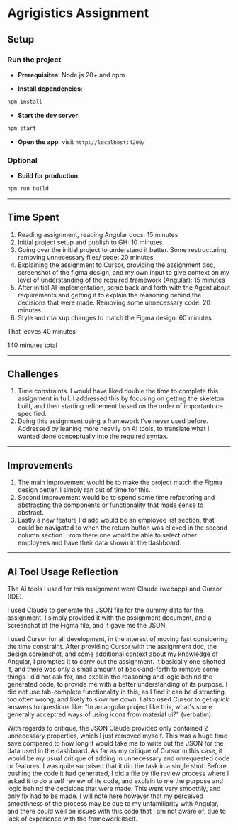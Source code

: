 # Agrigistics Assignment

## Setup

### Run the project

- **Prerequisites**: Node.js 20+ and npm

- **Install dependencies**:

```bash
npm install
```

- **Start the dev server**:

```bash
npm start
```

- **Open the app**: visit `http://localhost:4200/`

### Optional

- **Build for production**:

```bash
npm run build
```

---

## Time Spent

1. Reading assignment, reading Angular docs: 15 minutes
2. Initial project setup and publish to GH: 10 minutes
3. Going over the initial project to understand it better. Some restructuring, removing unnecessary files/ code: 20 minutes
4. Explaining the assignment to Cursor, providing the assignment doc, screenshot of the figma design, and my own input to give context on my level of understanding of the required framework (Angular): 15 minutes
5. After initial AI implementation, some back and forth with the Agent about requirements and getting it to explain the reasoning behind the decisions that were made. Removing some unnecessary code: 20 minutes
6. Style and markup changes to match the Figma design: 60 minutes

That leaves 40 minutes

140 minutes total

---

## Challenges

1. Time constraints. I would have liked double the time to complete this assignment in full. I addressed this by focusing on getting the skeleton built, and then starting refinement based on the order of importantnce specified.
2. Doing this assignment using a framework I've never used before. Addressed by leaning more heavily on AI tools, to translate what I wanted done conceptually into the required syntax.

---

## Improvements

1. The main improvement would be to make the project match the Figma design better. I simply ran out of time for this.
2. Second improvement would be to spend some time refactoring and abstracting the components or functionality that made sense to abstract.
3. Lastly a new feature I'd add would be an employee list section, that could be navigated to when the return button was clicked in the second column section. From there one would be able to select other employees and have their data shown in the dashboard.

---

## AI Tool Usage Reflection

The AI tools I used for this assignment were Claude (webapp) and Cursor (IDE).

I used Claude to generate the JSON file for the dummy data for the assignment. I simply provided it with the assignment document, and a screenshot of the Figma file, and it gave me the JSON.

I used Cursor for all development, in the interest of moving fast considering the time constraint. After providing Cursor with the assignment doc, the design screenshot, and some additional context about my knowledge of Angular, I prompted it to carry out the assignment. It basically one-shotted it, and there was only a small amount of back-and-forth to remove some things I did not ask for, and explain the reasoning and logic behind the generated code, to provide me with a better understanding of its purpose. I did not use tab-complete functionality in this, as I find it can be distracting, too often wrong, and likely to slow me down. I also used Cursor to get quick answers to questions like: "In an angular project like this, what's some generally acceptred ways of using icons from material ui?" (verbatim).

With regards to critique, the JSON Claude provided only contained 2 unnecessary properties, which I just removed myself. This was a huge time save compared to how long it would take me to write out the JSON for the data used in the dashboard. As far as my critique of Cursor in this case, it would be my usual critique of adding in unnecessary and unrequested code or features. I was quite surprised that it did the task in a single shot. Before pushing the code it had generated, I did a file by file review process where I asked it to do a self review of its code, and explain to me the purpose and logic behind the decisions that were made. This went very smoothly, and only fix had to be made. I will note here however that my perceived smoothness of the process may be due to my unfamiliarity with Angular, and there could well be issues with this code that I am not aware of, due to lack of experience with the framework itself.
